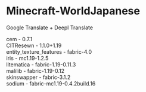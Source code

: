 # Minecraft-WorldJapanese

Google Translate + Deepl Translate 

cem - 0.7.1 <br>
CITResewn - 1.1.0+1.19 <br>
entity_texture_features - fabric-4.0 <br>
iris - mc1.19-1.2.5 <br>
litematica - fabric-1.19-0.11.3 <br>
malilib - fabric-1.19-0.12 <br>
skinswapper - fabric-3.1.2 <br>
sodium - fabric-mc1.19-0.4.2build.16 <br>
